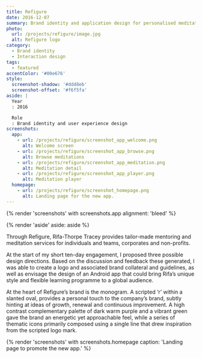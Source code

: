 ```yaml
---
title: Refigure
date: 2016-12-07
summary: Brand identity and application design for personalised meditation service.
photo:
  url: /projects/refigure/image.jpg
  alt: Refigure logo
category:
  - Brand identity
  - Interaction design
tags:
  - featured
accentColor: '#00e676'
style:
  screenshot-shadow: '#ddd8eb'
  screenshot-offset: '#f6f5fa'
aside: |
  Year
  : 2016

  Role
  : Brand identity and user experience design
screenshots:
  app:
    - url: /projects/refigure/screenshot_app_welcome.png
      alt: Welcome screen
    - url: /projects/refigure/screenshot_app_browse.png
      alt: Browse meditations
    - url: /projects/refigure/screenshot_app_meditation.png
      alt: Meditation detail
    - url: /projects/refigure/screenshot_app_player.png
      alt: Meditation player
  homepage:
    - url: /projects/refigure/screenshot_homepage.png
      alt: Landing page for the new app.
---
```

{% render 'screenshots' with screenshots.app
  alignment: 'bleed'
%}

{% render 'aside'
  aside: aside
%}

Through Refigure, Rifa-Thorpe Tracey provides tailor-made mentoring and meditation services for individuals and teams, corporates and non-profits.

At the start of my short ten-day engagement, I proposed three possible design directions. Based on the discussion and feedback these generated, I was able to create a logo and associated brand collateral and guidelines, as well as envisage the design of an Android app that could bring Rifa’s unique style and flexible learning programme to a global audience.

At the heart of Refigure’s brand is the monogram. A scripted ‘r’ within a slanted oval, provides a personal touch to the company’s brand, subtly hinting at ideas of growth, renewal and continuous improvement. A high contrast complementary palette of dark warm purple and a vibrant green gave the brand an energetic yet approachable feel, while a series of thematic icons primarily composed using a single line that drew inspiration from the scripted logo mark.

{% render 'screenshots' with screenshots.homepage
  caption: 'Landing page to promote the new app.'
%}
